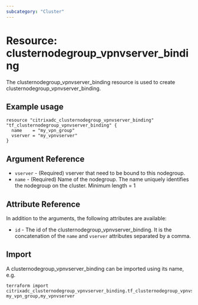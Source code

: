 ```yaml
---
subcategory: "Cluster"
---
```


# Resource: clusternodegroup_vpnvserver_binding

The clusternodegroup_vpnvserver_binding resource is used to create clusternodegroup_vpnvserver_binding.


## Example usage

```hcl
resource "citrixadc_clusternodegroup_vpnvserver_binding" "tf_clusternodegroup_vpnvserver_binding" {
  name    = "my_vpn_group"
  vserver = "my_vpnvserver"
}

```


## Argument Reference

* `vserver` - (Required) vserver that need to be bound to this nodegroup.
* `name` - (Required) Name of the nodegroup. The name uniquely identifies the nodegroup on the cluster. Minimum length =  1


## Attribute Reference

In addition to the arguments, the following attributes are available:

* `id` - The id of the clusternodegroup_vpnvserver_binding. It is the concatenation of the `name` and `vserver` attributes separated by a comma.


## Import

A clusternodegroup_vpnvserver_binding can be imported using its name, e.g.

```shell
terraform import citrixadc_clusternodegroup_vpnvserver_binding.tf_clusternodegroup_vpnvserver_binding my_vpn_group,my_vpnvserver
```
